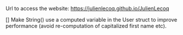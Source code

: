 Url to access the website: https://julienlecoq.github.io/JulienLecoq

[] Make String() use a computed variable in the User struct to improve performance (avoid re-computation of capitalized first name etc).
